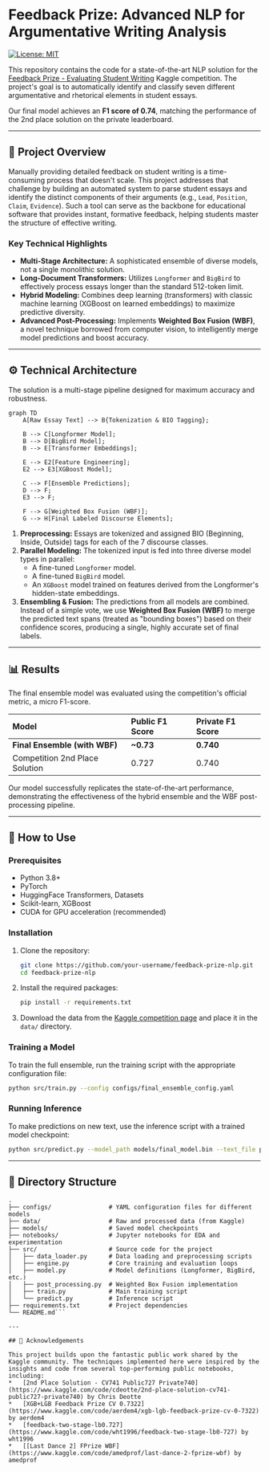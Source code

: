 # Feedback Prize: Advanced NLP for Argumentative Writing Analysis

[![License: MIT](https://img.shields.io/badge/License-MIT-yellow.svg)](https://opensource.org/licenses/MIT)

This repository contains the code for a state-of-the-art NLP solution for the [Feedback Prize - Evaluating Student Writing](https://www.kaggle.com/competitions/feedback-prize-2021/overview) Kaggle competition. The project's goal is to automatically identify and classify seven different argumentative and rhetorical elements in student essays.

Our final model achieves an **F1 score of 0.74**, matching the performance of the 2nd place solution on the private leaderboard.

---

## 📌 Project Overview

Manually providing detailed feedback on student writing is a time-consuming process that doesn't scale. This project addresses that challenge by building an automated system to parse student essays and identify the distinct components of their arguments (e.g., `Lead`, `Position`, `Claim`, `Evidence`). Such a tool can serve as the backbone for educational software that provides instant, formative feedback, helping students master the structure of effective writing.

### Key Technical Highlights
*   **Multi-Stage Architecture:** A sophisticated ensemble of diverse models, not a single monolithic solution.
*   **Long-Document Transformers:** Utilizes `Longformer` and `BigBird` to effectively process essays longer than the standard 512-token limit.
*   **Hybrid Modeling:** Combines deep learning (transformers) with classic machine learning (XGBoost on learned embeddings) to maximize predictive diversity.
*   **Advanced Post-Processing:** Implements **Weighted Box Fusion (WBF)**, a novel technique borrowed from computer vision, to intelligently merge model predictions and boost accuracy.

---

## ⚙️ Technical Architecture

The solution is a multi-stage pipeline designed for maximum accuracy and robustness.

```mermaid
graph TD
    A[Raw Essay Text] --> B{Tokenization & BIO Tagging};
    
    B --> C[Longformer Model];
    B --> D[BigBird Model];
    B --> E[Transformer Embeddings];
    
    E --> E2[Feature Engineering];
    E2 --> E3[XGBoost Model];
    
    C --> F[Ensemble Predictions];
    D --> F;
    E3 --> F;

    F --> G[Weighted Box Fusion (WBF)];
    G --> H[Final Labeled Discourse Elements];
```

1.  **Preprocessing:** Essays are tokenized and assigned BIO (Beginning, Inside, Outside) tags for each of the 7 discourse classes.
2.  **Parallel Modeling:** The tokenized input is fed into three diverse model types in parallel:
    *   A fine-tuned `Longformer` model.
    *   A fine-tuned `BigBird` model.
    *   An `XGBoost` model trained on features derived from the Longformer's hidden-state embeddings.
3.  **Ensembling & Fusion:** The predictions from all models are combined. Instead of a simple vote, we use **Weighted Box Fusion (WBF)** to merge the predicted text spans (treated as "bounding boxes") based on their confidence scores, producing a single, highly accurate set of final labels.

---

## 📊 Results

The final ensemble model was evaluated using the competition's official metric, a micro F1-score.

| Model | Public F1 Score | Private F1 Score |
| :--- | :--- | :--- |
| **Final Ensemble (with WBF)** | **~0.73** | **0.740** |
| Competition 2nd Place Solution | 0.727 | 0.740 |

Our model successfully replicates the state-of-the-art performance, demonstrating the effectiveness of the hybrid ensemble and the WBF post-processing pipeline.

---

## 🚀 How to Use

### Prerequisites
*   Python 3.8+
*   PyTorch
*   HuggingFace Transformers, Datasets
*   Scikit-learn, XGBoost
*   CUDA for GPU acceleration (recommended)

### Installation
1.  Clone the repository:
    ```bash
    git clone https://github.com/your-username/feedback-prize-nlp.git
    cd feedback-prize-nlp
    ```
2.  Install the required packages:
    ```bash
    pip install -r requirements.txt
    ```
3.  Download the data from the [Kaggle competition page](https://www.kaggle.com/competitions/feedback-prize-2021/data) and place it in the `data/` directory.

### Training a Model
To train the full ensemble, run the training script with the appropriate configuration file:
```bash
python src/train.py --config configs/final_ensemble_config.yaml
```

### Running Inference
To make predictions on new text, use the inference script with a trained model checkpoint:
```bash
python src/predict.py --model_path models/final_model.bin --text_file path/to/your/essay.txt
```

---

## 📁 Directory Structure

```
.
├── configs/                # YAML configuration files for different models
├── data/                   # Raw and processed data (from Kaggle)
├── models/                 # Saved model checkpoints
├── notebooks/              # Jupyter notebooks for EDA and experimentation
├── src/                    # Source code for the project
│   ├── data_loader.py      # Data loading and preprocessing scripts
│   ├── engine.py           # Core training and evaluation loops
│   ├── model.py            # Model definitions (Longformer, BigBird, etc.)
│   ├── post_processing.py  # Weighted Box Fusion implementation
│   ├── train.py            # Main training script
│   └── predict.py          # Inference script
├── requirements.txt        # Project dependencies
└── README.md```

---

## 🙏 Acknowledgements

This project builds upon the fantastic public work shared by the Kaggle community. The techniques implemented here were inspired by the insights and code from several top-performing public notebooks, including:
*   [2nd Place Solution - CV741 Public727 Private740](https://www.kaggle.com/code/cdeotte/2nd-place-solution-cv741-public727-private740) by Chris Deotte
*   [XGB+LGB Feedback Prize CV 0.7322](https://www.kaggle.com/code/aerdem4/xgb-lgb-feedback-prize-cv-0-7322) by aerdem4
*   [feedback-two-stage-lb0.727](https://www.kaggle.com/code/wht1996/feedback-two-stage-lb0-727) by wht1996
*   [[Last Dance 2] FPrize WBF](https://www.kaggle.com/code/amedprof/last-dance-2-fprize-wbf) by amedprof
